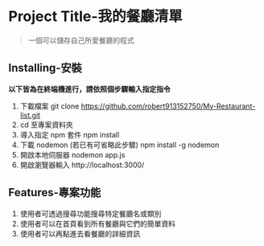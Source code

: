 # Project Title-我的餐廳清單

> 一個可以儲存自己所愛餐廳的程式

## Installing-安裝

**以下皆為在終端機進行，請依照個步驟輸入指定指令**

1. 下載檔案
   git clone https://github.com/robert913152750/My-Restaurant-list.git
2. cd 至專案資料夾
3. 導入指定 npm 套件
   npm install
4. 下載 nodemon (若已有可省略此步驟)
   npm install -g nodemon
5. 開啟本地伺服器
   nodemon app.js
6. 開啟瀏覽器輸入 http://localhost:3000/

## Features-專案功能

1. 使用者可透過搜尋功能搜尋特定餐廳名或類別
2. 使用者可以在首頁看到所有餐廳與它們的簡單資料
3. 使用者可以再點進去看餐廳的詳細資訊
